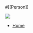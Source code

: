 #[[Person]]

![](https://blog.matthewskelton.net/wp-content/uploads/2021/02/matthew-skelton-by-paula-brown-square-crop.jpg)

- [Home](https://blog.matthewskelton.net/author/matthewpskelton/)